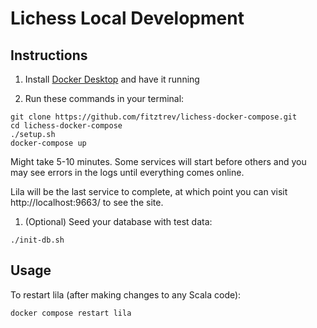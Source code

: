 # Lichess Local Development

## Instructions

1. Install [Docker Desktop](https://www.docker.com/products/docker-desktop/) and have it running

2. Run these commands in your terminal:

```
git clone https://github.com/fitztrev/lichess-docker-compose.git
cd lichess-docker-compose
./setup.sh
docker-compose up
```

Might take 5-10 minutes. Some services will start before others and you may see errors in the logs until everything comes online.

Lila will be the last service to complete, at which point you can visit http://localhost:9663/ to see the site.

1. (Optional) Seed your database with test data:

```
./init-db.sh
```

## Usage

To restart lila (after making changes to any Scala code):

```
docker compose restart lila
```
